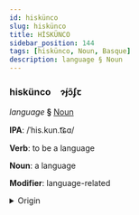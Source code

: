 ```yaml
---
id: hiskünco
slug: hiskünco
title: HİSKÜNCO
sidebar_position: 144
tags: [hiskünco, Noun, Basque]
description: language § Noun
---
```


### hiskünco&emsp;<span kind="abugida">ɂ́ɟɔ̃ʄꞇ</span>

*language* **§** [Noun](../../tags/Noun)

**IPA**: /ˈhis.kun.t͡ɕɑ/

**Verb**: to be a language

**Noun**: a language

**Modifier**: language-related

<details>
    <summary>Origin</summary>
    Basque hizkuntza [his̻.kũn.t͡s̻a]<br/>
    <em>Basque Language Family</em>
</details>